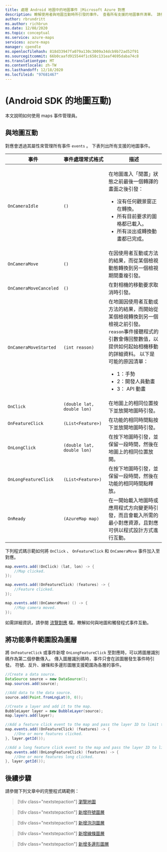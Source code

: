 ```yaml
---
title: 處理 Android 地圖中的地圖事件 |Microsoft Azure 對應
description: 瞭解使用者與地圖互動時所引發的事件。 查看所有支援的地圖事件清單。 請參閱如何使用 Azure 地圖服務 Android SDK 來處理事件。
author: rbrundritt
ms.author: richbrun
ms.date: 12/08/2020
ms.topic: conceptual
ms.service: azure-maps
services: azure-maps
manager: cpendle
ms.openlocfilehash: 818d33947fa079a130c3009a34dcb9b72ad52f91
ms.sourcegitcommit: 66b0caafd915544f1c658c131eaf4695daba74c8
ms.translationtype: MT
ms.contentlocale: zh-TW
ms.lasthandoff: 12/18/2020
ms.locfileid: "97681467"
---
```

# <a name="interact-with-the-map-android-sdk"></a> (Android SDK 的地圖互動) 

本文說明如何使用 maps 事件管理員。

## <a name="interact-with-the-map"></a>與地圖互動

對應會透過其屬性來管理所有事件 `events` 。 下表列出所有支援的地圖事件。

| 事件                  | 事件處理常式格式 | 描述 |
|------------------------|----------------------|-------------|
| `OnCameraIdle`         | `()`                 | <p>在地圖進入「閒置」狀態之前最後一個轉譯的畫面之後引發：<ul><li>沒有任何觀景窗正在轉換。</li><li>所有目前要求的圖格都已載入。</li><li>所有淡出或轉換動畫都已完成。</li></ul></p> |
| `OnCameraMove`         | `()`                 | 在因使用者互動或方法的結果，而從某個檢視動態轉換到另一個檢視期間重複引發。 |
| `OnCameraMoveCanceled` | `()`                 | 在對相機的移動要求取消時引發。 |
| `OnCameraMoveStarted`  | `(int reason)`       | 在地圖因使用者互動或方法的結果，而開始從某個檢視轉換到另一個檢視之前引發。 `reason`事件接聽程式的引數會傳回整數值，以提供如何起始相機移動的詳細資料。 以下是可能的原因清單：<ul><li>1：手勢</li><li>2：開發人員動畫</li><li>3： API 動畫</li></ul>   |
| `OnClick`              | `(double lat, double lon)` | 在地圖上的相同位置按下並放開地圖時引發。 |
| `OnFeatureClick`       | `(List<Feature>)`    | 在功能的相同時間點按下並放開地圖時引發。  |
| `OnLongClick`          | `(double lat, double lon)` | 在按下地圖時引發，並保留一段時間，然後在地圖上的相同位置放開。 |
| `OnLongFeatureClick `  | `(List<Feature>)`    | 在按下地圖時引發，並保留一段時間，然後在功能的相同時間點釋放。 |
| `OnReady`              | `(AzureMap map)`     | 在一開始載入地圖時或應用程式方向變更時引發，而且會載入所需的最小對應資源，且對應可供以程式設計方式進行互動。 |

下列程式碼示範如何將 `OnClick` 、 `OnFeatureClick` 和 `OnCameraMove` 事件加入至對應。

```java
map.events.add((OnClick) (lat, lon) -> {
    //Map clicked.
});

map.events.add((OnFeatureClick) (features) -> {
    //Feature clicked.
});

map.events.add((OnCameraMove) () -> {
    //Map camera moved.
});
```

如需詳細資訊，請參閱 [流覽對應](how-to-use-android-map-control-library.md#navigating-the-map) 檔，瞭解如何與地圖和觸發程式事件互動。

## <a name="scope-feature-events-to-layer"></a>將功能事件範圍設為圖層

將 `OnFeatureClick` 或事件新增 `OnLongFeatureClick` 至對應時，可以將圖層識別碼作為第二個參數傳入。 傳入圖層識別碼時，事件只會在該圖層發生事件時引發。 符號、反升、線條和多邊形圖層支援範圍為各層的事件。

```java
//Create a data source.
DataSource source = new DataSource();
map.sources.add(source);

//Add data to the data source.
source.add(Point.fromLngLat(0, 0));

//Create a layer and add it to the map.
BubbleLayer layer = new BubbleLayer(source);
map.layers.add(layer);

//Add a feature click event to the map and pass the layer ID to limit the event to the specified layer.
map.events.add((OnFeatureClick) (features) -> {
    //One or more features clicked.
}, layer.getId());

//Add a long feature click event to the map and pass the layer ID to limit the event to the specified layer.
map.events.add((OnLongFeatureClick) (features) -> {
    //One or more features long clicked.
}, layer.getId());
```

## <a name="next-steps"></a>後續步驟

請參閱下列文章中的完整程式碼範例：

> [!div class="nextstepaction"]
> [瀏覽地圖](how-to-use-android-map-control-library.md#navigating-the-map)

> [!div class="nextstepaction"]
> [新增符號圖層](how-to-add-symbol-to-android-map.md)

> [!div class="nextstepaction"]
> [新增泡泡圖層](map-add-bubble-layer-android.md)

> [!div class="nextstepaction"]
> [新增線條圖層](android-map-add-line-layer.md)

> [!div class="nextstepaction"]
> [新增多邊形圖層](how-to-add-shapes-to-android-map.md)
